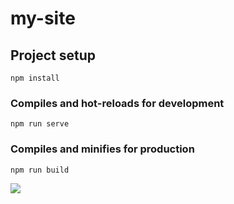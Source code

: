 # my-site

## Project setup
```
npm install
```

### Compiles and hot-reloads for development
```
npm run serve
```

### Compiles and minifies for production
```
npm run build
```

![](https://s2.loli.net/2022/03/15/U7rdZH2kLaYKfQl.png)
